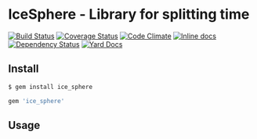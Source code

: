 # IceSphere - Library for splitting time

[![Build Status](https://travis-ci.org/hubtee/ice_sphere.svg)](https://travis-ci.org/hubtee/ice_sphere)
[![Coverage Status](https://coveralls.io/repos/hubtee/ice_sphere/badge.svg?branch=master&service=github)](https://coveralls.io/github/hubtee/ice_sphere?branch=master)
[![Code Climate](https://codeclimate.com/github/hubtee/ice_sphere/badges/gpa.svg)](https://codeclimate.com/github/hubtee/ice_sphere)
[![Inline docs](http://inch-ci.org/github/hubtee/ice_sphere.svg?branch=master)](http://inch-ci.org/github/hubtee/ice_sphere)
[![Dependency Status](https://gemnasium.com/hubtee/metalbird.svg)](https://gemnasium.com/hubtee/ice_sphere)
[![Yard Docs](http://img.shields.io/badge/yard-docs-blue.svg)](http://www.rubydoc.info/github/hubtee/ice_sphere/master)


## Install

```sh
$ gem install ice_sphere
```

```ruby
gem 'ice_sphere'
```

## Usage

